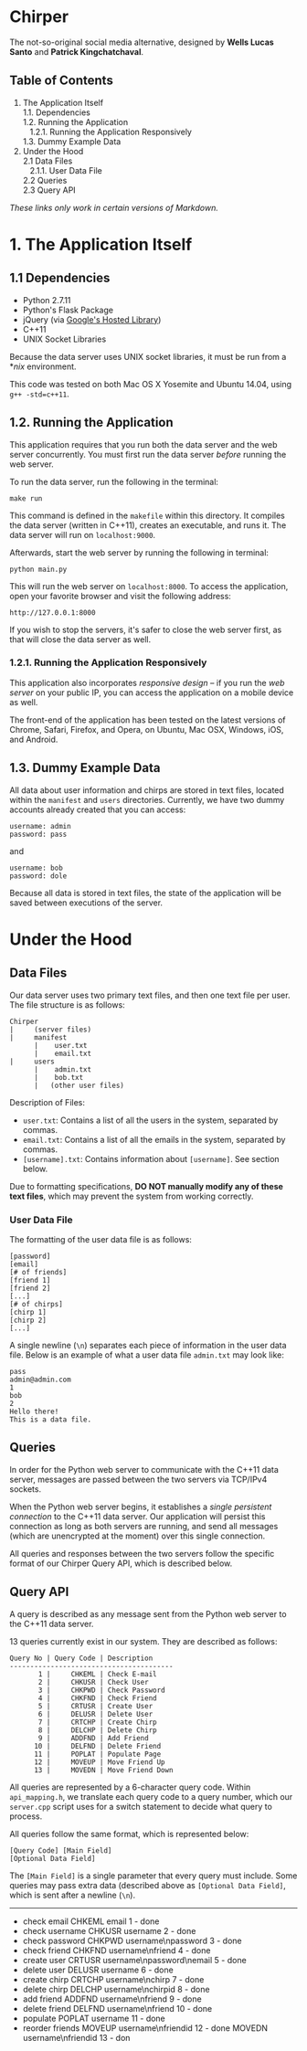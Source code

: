 # Chirper

The not-so-original social media alternative, designed by **Wells Lucas Santo** and **Patrick Kingchatchaval**.

## Table of Contents

1. The Application Itself<br />
	1.1. Dependencies<br />
	1.2. Running the Application<br />
	&nbsp;&nbsp;&nbsp;1.2.1. Running the Application Responsively<br />
	1.3. Dummy Example Data<br />
2. Under the Hood<br />
	2.1 Data Files<br />
	&nbsp;&nbsp;&nbsp;2.1.1. User Data File<br />
	2.2 Queries<br />
	2.3 Query API<br />

*These links only work in certain versions of Markdown.*

# 1. The Application Itself

## 1.1 Dependencies

* Python 2.7.11
* Python's Flask Package
* jQuery (via [Google's Hosted Library](https://developers.google.com/speed/libraries/))
* C++11
* UNIX Socket Libraries

Because the data server uses UNIX socket libraries, it must be run from a **nix* environment.

This code was tested on both Mac OS X Yosemite and Ubuntu 14.04, using `g++ -std=c++11`.

## 1.2. Running the Application

This application requires that you run both the data server and the web server concurrently. You must first run the data server *before* running the web server.

To run the data server, run the following in the terminal:

`make run`

This command is defined in the `makefile` within this directory. It compiles the data server (written in C++11), creates an executable, and runs it. The data server will run on `localhost:9000`.

Afterwards, start the web server by running the following in terminal:

`python main.py`

This will run the web server on `localhost:8000`. To access the application, open your favorite browser and visit the following address:

`http://127.0.0.1:8000`

If you wish to stop the servers, it's safer to close the web server first, as that will close the data server as well.

### 1.2.1. Running the Application Responsively

This application also incorporates *responsive design* &ndash; if you run the *web server* on your public IP, you can access the application on a mobile device as well.

The front-end of the application has been tested on the latest versions of Chrome, Safari, Firefox, and Opera, on Ubuntu, Mac OSX, Windows, iOS, and Android.

## 1.3. Dummy Example Data

All data about user information and chirps are stored in text files, located within the `manifest` and `users` directories. Currently, we have two dummy accounts already created that you can access:

	username: admin
	password: pass

and

	username: bob
	password: dole

Because all data is stored in text files, the state of the application will be saved between executions of the server.

# Under the Hood

## Data Files

Our data server uses two primary text files, and then one text file per user. The file structure is as follows:

	Chirper
	|     (server files)
	|     manifest
	      |    user.txt
	      |    email.txt
	|     users
	      |    admin.txt
	      |    bob.txt
	      |   (other user files)

Description of Files:

- `user.txt`: Contains a list of all the users in the system, separated by commas.
- `email.txt`: Contains a list of all the emails in the system, separated by commas.
- `[username].txt`: Contains information about `[username]`. See section below.

Due to formatting specifications, **DO NOT manually modify any of these text files**, which may prevent the system from working correctly.

### User Data File

The formatting of the user data file is as follows:

	[password]
	[email]
	[# of friends]
	[friend 1]
	[friend 2]
	[...]
	[# of chirps]
	[chirp 1]
	[chirp 2]
	[...]

A single newline (`\n`) separates each piece of information in the user data file. Below is an example of what a user data file `admin.txt` may look like:

	pass
	admin@admin.com
	1
	bob
	2
	Hello there!
	This is a data file.

## Queries

In order for the Python web server to communicate with the C++11 data server, messages are passed between the two servers via TCP/IPv4 sockets.

When the Python web server begins, it establishes a *single persistent connection* to the C++11 data server. Our application will persist this connection as long as both servers are running, and send all messages (which are unencrypted at the moment) over this single connection.

All queries and responses between the two servers follow the specific format of our Chirper Query API, which is described below.

## Query API

A query is described as any message sent from the Python web server to the C++11 data server.

13 queries currently exist in our system. They are described as follows:

	Query No | Query Code | Description
	----------------------------------------
	       1 |     CHKEML | Check E-mail
	       2 |     CHKUSR | Check User
	       3 |     CHKPWD | Check Password
	       4 |     CHKFND | Check Friend
	       5 |     CRTUSR | Create User
	       6 |     DELUSR | Delete User
	       7 |     CRTCHP | Create Chirp
	       8 |     DELCHP | Delete Chirp
	       9 |     ADDFND | Add Friend
	      10 |     DELFND | Delete Friend
	      11 |     POPLAT | Populate Page
	      12 |     MOVEUP | Move Friend Up
	      13 |     MOVEDN | Move Friend Down

All queries are represented by a 6-character query code. Within `api_mapping.h`, we translate each query code to a query number, which our `server.cpp` script uses for a switch statement to decide what query to process.

All queries follow the same format, which is represented below:

	[Query Code] [Main Field]
	[Optional Data Field]

The `[Main Field]` is a single parameter that every query must include. Some queries may pass extra data (described above as `[Optional Data Field]`, which is sent after a newline (`\n`).

-------

- check email                           CHKEML  email                           1 - done
- check username                        CHKUSR  username                        2 - done
- check password                        CHKPWD  username\npassword              3 - done
- check friend                          CHKFND  username\nfriend                4 - done
- create user                           CRTUSR  username\npassword\nemail       5 - done
- delete user                           DELUSR  username                        6 - done
- create chirp                          CRTCHP  username\nchirp                 7 - done
- delete chirp                          DELCHP  username\nchirpid               8 - done
- add friend                            ADDFND  username\nfriend                9 - done
- delete friend                         DELFND  username\nfriend                10 - done
- populate                              POPLAT  username                        11 - done
- reorder friends                       MOVEUP  username\nfriendid              12 - done
                                        MOVEDN  username\nfriendid              13 - don
